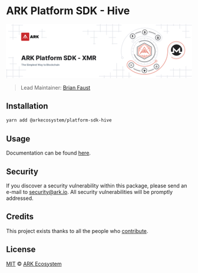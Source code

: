 # ARK Platform SDK - Hive

<p align="center">
    <img src="https://raw.githubusercontent.com/ArkEcosystem/platform-sdk/master/packages/platform-sdk-hive/banner.png" />
</p>

> Lead Maintainer: [Brian Faust](https://github.com/faustbrian)

## Installation

```bash
yarn add @arkecosystem/platform-sdk-hive
```

## Usage

Documentation can be found [here](https://ark.dev/docs/platform-sdk/coins/hive).

## Security

If you discover a security vulnerability within this package, please send an e-mail to security@ark.io. All security vulnerabilities will be promptly addressed.

## Credits

This project exists thanks to all the people who [contribute](../../contributors).

## License

[MIT](LICENSE) © [ARK Ecosystem](https://ark.io)
